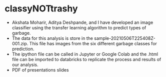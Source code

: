 # classyNOTtrashy
- Akshata Moharir, Aditya Deshpande, and I have developed an image classifier using the transfer learning algorithm to predict types of garbage.
- The data for this analysis is store in the sample-20210506T225408Z-001.zip. This file has images from the six different garbage classes for prediction.
- The ipython file can be called in Jupyter or Google Colab and the .html file can be imported to databricks to replicate the process and results of our analysis. 
- PDF of presentations slides
